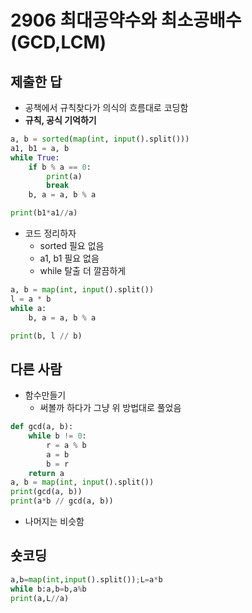 # 2906 최대공약수와 최소공배수(GCD,LCM)
## 제출한 답
* 공책에서 규칙찾다가 의식의 흐름대로 코딩함
* **규칙, 공식 기억하기**
```py
a, b = sorted(map(int, input().split()))
a1, b1 = a, b
while True:
    if b % a == 0:
        print(a)
        break
    b, a = a, b % a

print(b1*a1//a)
```
* 코드 정리하자
  * sorted 필요 없음
  * a1, b1 필요 없음
  * while 탈출 더 깔끔하게
```py
a, b = map(int, input().split())
l = a * b
while a:
    b, a = a, b % a

print(b, l // b)
```
## 다른 사람
* 함수만들기
  * 써볼까 하다가 그냥 위 방법대로 풀었음
```py
def gcd(a, b):
    while b != 0:
        r = a % b
        a = b
        b = r
    return a
a, b = map(int, input().split())
print(gcd(a, b))
print(a*b // gcd(a, b))
```
* 나머지는 비슷함

## 숏코딩
```py
a,b=map(int,input().split());L=a*b
while b:a,b=b,a%b
print(a,L//a)
```